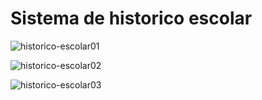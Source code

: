 # Sistema de historico escolar

![historico-escolar01](https://github.com/nascimentocode/sistema-de-historico-escolar/assets/68881676/d5235878-5e58-4605-a752-1634ec2dd518)

![historico-escolar02](https://github.com/nascimentocode/sistema-de-historico-escolar/assets/68881676/8692fc5e-0ea8-4c00-a148-bcc0174073e0)

![historico-escolar03](https://github.com/nascimentocode/sistema-de-historico-escolar/assets/68881676/e1ff24b5-5131-424c-a599-1b9c1c3185b2)

